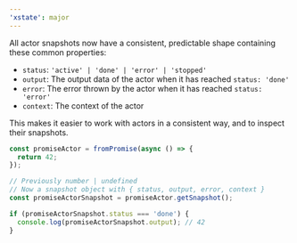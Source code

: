 ```yaml
---
'xstate': major
---
```


All actor snapshots now have a consistent, predictable shape containing these common properties:

- `status`: `'active' | 'done' | 'error' | 'stopped'`
- `output`: The output data of the actor when it has reached `status: 'done'`
- `error`: The error thrown by the actor when it has reached `status: 'error'`
- `context`: The context of the actor

This makes it easier to work with actors in a consistent way, and to inspect their snapshots.

```ts
const promiseActor = fromPromise(async () => {
  return 42;
});

// Previously number | undefined
// Now a snapshot object with { status, output, error, context }
const promiseActorSnapshot = promiseActor.getSnapshot();

if (promiseActorSnapshot.status === 'done') {
  console.log(promiseActorSnapshot.output); // 42
}
```
